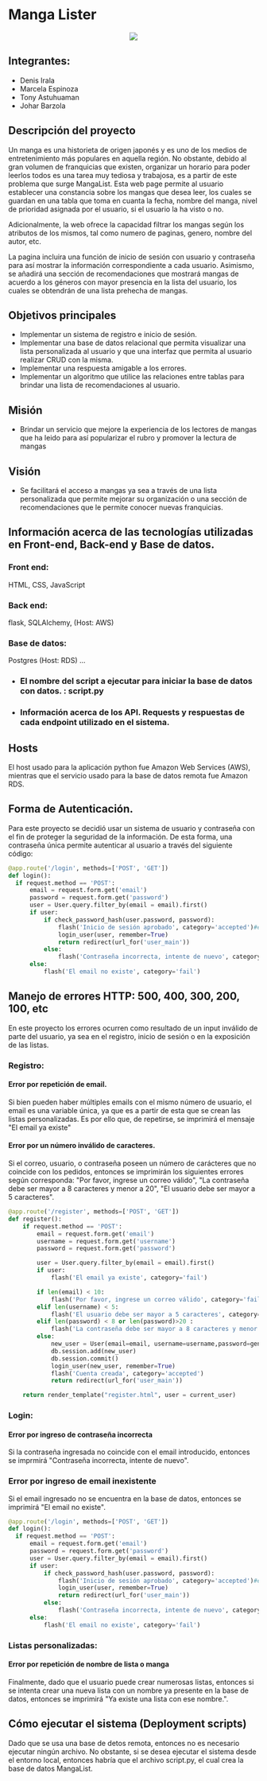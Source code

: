 # Manga Lister
<p align="center">
  <img  src="portada.png">
</p>

## Integrantes:
  * Denis Irala
  * Marcela Espinoza
  * Tony Astuhuaman 
  * Johar Barzola


## Descripción del proyecto
Un manga es una historieta de origen japonés y es uno de los medios de entretenimiento más populares en aquella región. No obstante, debido al gran volumen de franquicias que existen, organizar un horario para poder leerlos todos es una tarea muy tediosa y trabajosa, es a partir de este problema que surge MangaList.
  Esta web page permite al usuario establecer una constancia sobre los mangas que desea leer, los cuales se guardan en una tabla que toma en cuanta la fecha, nombre del manga, nivel de prioridad asignada por el usuario, si el usuario la ha visto o no.

  Adicionalmente, la web ofrece la capacidad filtrar los mangas según los atributos de los mismos, tal como numero de paginas, genero, nombre del autor, etc. 

  La pagina incluira una función de inicio de sesión con usuario y contraseña para así mostrar la información correspondiente a cada usuario. Asimismo, se añadirá una sección de recomendaciones que mostrará mangas de acuerdo a los géneros con mayor presencia en la lista del usuario, los cuales se obtendrán de una lista prehecha de mangas.

## Objetivos principales 

* Implementar un sistema de registro e inicio de sesión.
* Implementar una base de datos relacional que permita visualizar una lista personalizada al usuario y que una interfaz que permita al usuario realizar CRUD con la misma.
* Implementar una respuesta amigable a los errores.
* Implementar un algoritmo que utilice las relaciones entre tablas para brindar una lista de recomendaciones al usuario.

## Misión
* Brindar un servicio que mejore la experiencia de los lectores de mangas que ha leido para así popularizar el rubro y promover la lectura de mangas

## Visión
* Se facilitará el acceso a mangas ya sea a través de una lista personalizada que permite mejorar su organización o una sección de recomendaciones que le permite conocer nuevas franquicias.

## Información acerca de las tecnologías utilizadas en Front-end, Back-end y Base de datos.
### Front end:
HTML, CSS, JavaScript

### Back end:
flask, SQLAlchemy, (Host: AWS)

### Base de datos:
Postgres (Host: RDS)
...
  * ### El nombre del script a ejecutar para iniciar la base de datos con datos. : script.py 

  * ### Información acerca de los API. Requests y respuestas de cada endpoint utilizado en el sistema.

## Hosts
El host usado para la aplicación python fue Amazon Web Services (AWS), mientras que el servicio usado para la base de datos remota fue Amazon RDS.

## Forma de Autenticación.
Para este proyecto se decidió usar un sistema de usuario y contraseña con el fin de proteger la seguridad de la información. De esta forma, una contraseña única permite autenticar al usuario a través del siguiente código:
  ```python
 @app.route('/login', methods=['POST', 'GET'])
def login():
    if request.method == 'POST':
        email = request.form.get('email')
        password = request.form.get('password')
        user = User.query.filter_by(email = email).first()
        if user:
            if check_password_hash(user.password, password):
                flash('Inicio de sesión aprobado', category='accepted')#evaluar si dejarlo o no 
                login_user(user, remember=True)
                return redirect(url_for('user_main'))
            else:
                flash('Contraseña incorrecta, intente de nuevo', category='fail')
        else:
            flash('El email no existe', category='fail')
  ```


## Manejo de errores HTTP: 500, 400, 300, 200, 100, etc
En este proyecto los errores ocurren como resultado de un input inválido de parte del usuario, ya sea en el registro, inicio de sesión o en la exposición de las listas.
### Registro:
#### Error por repetición de email.
Si bien pueden haber múltiples emails con el mismo número de usuario, el email es una variable única, ya que es a partir de esta que se crean las listas personalizadas. Es por ello que, de repetirse, se imprimirá el mensaje "El email ya existe"
#### Error por un número inválido de caracteres.
Si el correo, usuario, o contraseña poseen un número de carácteres que no coincide con los pedidos, entonces se imprimirán los siguientes errores según corresponda: "Por favor, ingrese un correo válido", "La contraseña debe ser mayor a 8 caracteres y menor a 20", "El usuario debe ser mayor a 5 caracteres".
```python 
@app.route('/register', methods=['POST', 'GET'])
def register():
    if request.method == 'POST':
        email = request.form.get('email')
        username = request.form.get('username')
        password = request.form.get('password') 

        user = User.query.filter_by(email = email).first()
        if user:
            flash('El email ya existe', category='fail')

        if len(email) < 10:
            flash('Por favor, ingrese un correo válido', category='fail')
        elif len(username) < 5:
            flash('El usuario debe ser mayor a 5 caracteres', category='fail')
        elif len(password) < 8 or len(password)>20 :
            flash('La contraseña debe ser mayor a 8 caracteres y menor a 20', category='fail')
        else:
            new_user = User(email=email, username=username,password=generate_password_hash(password, method="sha256")) #sha256 algoritmo de seguridad 
            db.session.add(new_user)
            db.session.commit()
            login_user(new_user, remember=True)
            flash('Cuenta creada', category='accepted')
            return redirect(url_for('user_main'))

    return render_template("register.html", user = current_user)
 ```
 ### Login:
#### Error por ingreso de contraseña incorrecta
Si la contraseña ingresada no coincide con el email introducido, entonces se imprmirá "Contraseña incorrecta, intente de nuevo".

### Error por ingreso de email inexistente
Si el email ingresado no se encuentra en la base de datos, entonces se imprimirá "El email no existe".

  ```python
 @app.route('/login', methods=['POST', 'GET'])
def login():
    if request.method == 'POST':
        email = request.form.get('email')
        password = request.form.get('password')
        user = User.query.filter_by(email = email).first()
        if user:
            if check_password_hash(user.password, password):
                flash('Inicio de sesión aprobado', category='accepted')#evaluar si dejarlo o no 
                login_user(user, remember=True)
                return redirect(url_for('user_main'))
            else:
                flash('Contraseña incorrecta, intente de nuevo', category='fail')
        else:
            flash('El email no existe', category='fail')
  ```
### Listas personalizadas:
#### Error por repetición de nombre de lista o manga
  Finalmente, dado que el usuario puede crear numerosas listas, entonces si se intenta crear una nueva lista con un nombre ya presente en la base de datos, entonces se imprimirá "Ya existe una lista con ese nombre.".
  
## Cómo ejecutar el sistema (Deployment scripts)
 Dado que se usa una base de detos remota, entonces no es necesario ejecutar ningún archivo. No obstante, si se desea ejecutar el sistema desde el entorno local, entonces habría que  el archivo script.py, el cual crea la base de datos MangaList.

